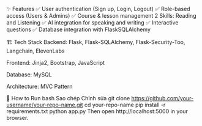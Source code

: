 ✨ Features
✅ User authentication (Sign up, Login, Logout)
✅ Role-based access (Users & Admins)
✅ Course & lesson management 2 Skills: Reading and Listening
✅ AI integration for speaking and writing
✅ Interactive questions
✅ Database integration with FlaskSQLAlchemy

🏗 Tech Stack
Backend: Flask, Flask-SQLAlchemy, Flask-Security-Too, Langchain, ElevenLabs

Frontend: Jinja2, Bootstrap, JavaScript

Database: MySQL

Architecture: MVC Pattern

🚀 How to Run
bash
Sao chép
Chỉnh sửa
git clone https://github.com/your-username/your-repo-name.git
cd your-repo-name
pip install -r requirements.txt
python app.py
Then open http://localhost:5000 in your browser.
